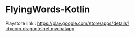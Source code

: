 # FlyingWords-Kotlin

Playstore link : https://play.google.com/store/apps/details?id=com.dragontelnet.mychatapp
